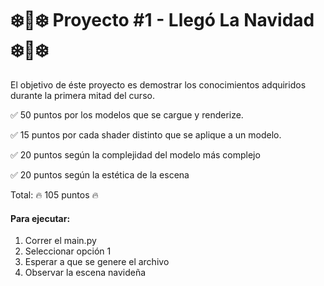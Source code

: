 # ❄️🎅❄️ Proyecto #1 - Llegó La Navidad ❄️🎅❄️
El objetivo de éste proyecto es demostrar los conocimientos adquiridos durante la primera mitad del curso.

✅ 50 puntos por los modelos que se cargue y renderize.

✅ 15 puntos por cada shader distinto que se aplique a un modelo. 

✅ 20 puntos según la complejidad del modelo más complejo 

✅ 20 puntos según la estética de la escena 

Total: 🔥 105 puntos 🔥


#### Para ejecutar:
1. Correr el main.py
2. Seleccionar opción 1
3. Esperar a que se genere el archivo
4. Observar la escena navideña

